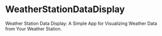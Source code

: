 # WeatherStationDataDisplay
Weather Station Data Display: A Simple App for Visualizing Weather Data from Your Weather Station.
